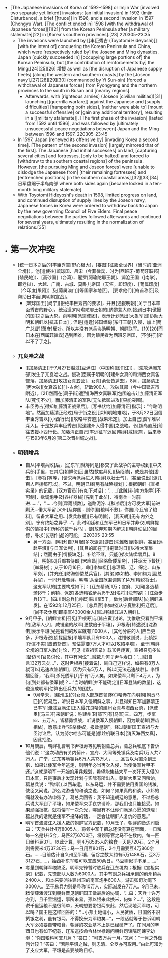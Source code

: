 - [The Japanese invasions of Korea of 1592–1598] or Imjin War [involved two separate yet linked] invasions: [an initial invasion] in 1592 (Imjin Disturbance), a brief [[truce]] in 1596, and a second invasion in 1597 (Chongyu War). [The conflict ended in] 1598 [with the withdrawal of Japanese forces][1][21] from the Korean Peninsula after [a military stalemate][22] in [Korea's southern provinces].[23] 
220305-23:35
    - The invasions were launched by [[丰臣秀吉 (Toyotomi Hideyoshi)]] [with the intent of] conquering the Korean Peninsula and China, which were [respectively ruled by] the Joseon and Ming dynasties. Japan [quickly succeeded in] [occupying large portions of] the Korean Peninsula, but [the contribution of reinforcements by] the Ming,[24][25][26] 增援 as well as [the disruption of Japanese supply fleets] [along the western and southern coasts] by the [Joseon navy],[27][28][29][30] (commanded by Yi Sun-sin) [forced a withdrawal of Japanese forces] from Pyongyang and the northern provinces to the south in Busan and [nearby regions]. 
        - Afterwards, with [righteous armies] (Joseon [civilian militias])[31] launching [[guerrilla warfare]] against the Japanese and [supply difficulties] [hampering both sides], [neither were able to] [mount a successful offensive] or [gain any additional territory], resulting in a [[military stalemate]]. [The first phase of the invasion] [lasted from 1592 until 1596], and was followed by [ultimately unsuccessful peace negotiations between] Japan and the Ming between 1596 and 1597.
220305-23:45
    - In 1597, Japan [renewed its offensive by] [invading Korea a second time]. [The pattern of the second invasion] [largely mirrored that of the first]. The Japanese [had initial successes] on land, [capturing several cities] and fortresses, [only to be halted] and forced to [withdraw to the southern coastal regions] of the peninsula. However, [the pursuing Ming and Joseon forces] were [unable to dislodge the Japanese from] [their remaining fortresses] and [entrenched positions] [in the southern coastal areas],[32][33][34] 日军盘踞于半岛南部 where both sides again [became locked in a ten-month long military stalemate].
    - With Toyotomi Hideyoshi's death in 1598, limited progress on land, and continued disruption of supply lines by the Joseon navy, Japanese forces in Korea were ordered to withdraw back to Japan by the new governing Council of Five Elders. Final peace negotiations between the parties followed afterwards and continued for several years, ultimately resulting in the normalization of relations.[35]
- # 第一次冲突
    - [统一日本之后的]丰臣秀吉[野心极大]，[妄图][征服全世界]（当时的[亚洲全境]）。他[遣使往]琉球国、吕宋（今菲律宾，时为[西班牙-葡萄牙联邦][殖民地]）、[高砂国]（台湾）、暹罗[阿瑜陀耶王朝]、澜沧王国（[南掌]，即老挝）、大越、广南、占城、莫卧儿帝国（天竺，即印度）、[葡属印度]（今印度[果阿]）及[葡属澳门][等国家和地区]，[要求他们][俯首称臣]及帮助日本而[向明朝宣战]。
        - [琉球国王][尚宁][拒绝丰臣秀吉的要求]，并且[通报明朝][关于日本丰臣秀吉的野心]。统治暹罗阿瑜陀耶王朝的[纳黎萱大帝]接到日本[傲慢的国书]之后大怒，向明朝[派遣使团]，表示计划派出[大象军团]协助大明和朝鲜以[抗击日本]；但是[适逢]邻国缅甸[东吁王朝]入侵，加上[两广总督][萧彦]反对。所以并没有派兵协助明朝、朝鲜联军。[19][20]而日本在[西属菲律宾]遇到困难，因为殖民者为西班牙帝国，[不够打][所以不了了之]。
    - ### 兀良哈之战
        - [[加藤清正]]于7月27日越过[豆满江]（中国称[图们江]），[进攻满洲东部]发生了兀良哈之战。侵攻[臣属于明朝的]建州女真的和海西女真各部落，加藤清正[攻拔女真五营]，女真[余营皆遁去]。8月，加藤清正[再大破][女真酋长][卜占台]，斩敌900人，攻破其部（今中国延吉市附近）。[21]然而在[局子街]遭到[海西女真联军]包围追击让加藤清正军队[死伤不少]，而加藤清正的军队[无法抵御进攻][只能突围]。
        - 丰臣秀吉[得知加藤清正战果后]，[写书状给]加藤清正[指示]：“今略明地”。然而加藤清正经过[局子街之役][深知明地难略]，于8月22日回信丰臣秀吉以[[小西行长]][攻略平安道][战果未定]，加上自己[孤军难以深入]。于是放弃丰臣秀吉[假道建州入侵中国]之战略。令[锅岛直茂]前往支援小西行长。加藤清正自己[率远征军返回]朝鲜[咸镜道]，后来参与1593年6月的[第二次晋州城之战]。
    - ### 明朝增兵
        - 自从[平壤兵败]后，[辽东军]就等同是[移交了此战争的主导权到][中央兵部]手里，在其后[朝鲜使臣]虽然[数度拜见][杨绍勋]，或是其他[游击]、[参将]等等，[请求再派兵进入]朝鲜[以壮士气]，[甚至说出][派几百人声援都可以]。不过，明朝已经[另有战略规划]；根据朝鲜《宣祖实录》的记载，[双方官员][有如下对话]：“……[此贼]非[南方炮手][不可制]，欲调炮手及[各样器械][先到于此矣]，待南兵一时前进……”，“……今则[霖雨频数]，道路泥泞…[秋凉后][方可发大军]前进剿灭…偌大军留[义州]及你国…则你国[粮料不敷]，你国[今且省了粮料]，留备大军之用…[发兵救援][已有明旨]，[我天朝][无有内外之别]，宁有终始之异乎…”。此时明廷和辽东军已知日军并非仅[朝鲜提供的情报中][所称的数千兵马]，便[放弃短期内解决][朝鲜动乱]的目标，寻求[长期作战]的可能。
220305-23:55
            - 另一方面，[明廷]自7月起[多次派遣]游击[沈惟敬]到朝鲜，甚至[远赴平壤][与日军谈判]，[其目的即在于][拖延时日][以待大军集结]；然而由于[情报缺乏]、补给不继，只能[梯次陆续增兵]。8月，明朝以[兵部右侍郎][宋应昌][经略备倭军务]，[并诏天下督抚][举将材]；又于10月16日，命[[李如松]][总理蓟、辽、保定、山东军务]，[并充任][防海御倭总兵官]，[其弟]李如柏、李如梅为[副总兵官]，一同开赴朝鲜。明朝[从全国范围调集了]4万[精锐将士]。这支军队的[主要构成如下]：[辽东精骑]1万；宣府、大同[各选精骑]8千；蓟镇、保定[各选精锐步兵]5千及[名将][沈有容]；[江浙步兵]3千。[四川副总兵][刘铤]率川军5千，做为[后续部队][向朝鲜进发]。在1592年12月25日， [总兵官]李如松[从宁夏胜利归辽后]，[尚不及休息]即率军43000余人[越过鸭绿江进入朝鲜]。
        - 9月甲子，[朝鲜宣祖]召见[尹根寿]与[韩应寅]讨论，沈惟敬只看到平壤的[敌军人少]，咸镜道的敌军[更数倍于平壤]，尹根寿[转述说][沈游击]表示平壤[光是看到的敌军就有]1000人，[其他分驻的人]应当更多，尹根寿说[侦探回报]平壤军队只有900人，沈惟敬则说，此侦探[所言不实][应该斩首]，预估需要7万人才可以[攻陷平壤]。至于[朝鲜全境的日军人数]讨论，可见《宣祖实录》载10月庚寅，宣祖召见多位[备边司]官员讨论，其中有问说“…贼数几何？尹斗寿曰：“…贼[自言]32万云矣…”，这时尹根寿[接着说]，贼自己这样说，如果有8万人就可以[迅速攻陷朝鲜]，因为只有5万人，所以[无法迅速战胜]。李恒福回答，“我军[杀死倭军]几乎有1万人矣，如果倭军只剩下4万人，为何[到处都有倭军]呢？…”当时朝鲜[并不能确定][日军登陆的数量]，这也造成明军[估算出征兵力]的困扰。
            - 9月辛未，[建州卫]的[女真人部族首领]努尔哈赤在向明朝[朝贡马匹]的贸易后，听说日本军入侵朝鲜之事，并且得知日军加藤清正已率军[渡过豆满江]正入侵兀良哈的建州女真与海西女真，[派使臣][马三非]来朝鲜说：称建州卫[部下]有[马军]三、四万，步军四、五万人，皆精勇惯战，听说倭军入侵朝鲜，因为跟朝鲜[唇齿相依]，愿意出兵“征杀倭奴，报效皇朝”。经过朝鲜国王宣祖与大臣讨论后，认为努尔哈赤可能是[想趁机联日本][消灭海西女真]，因此拒绝。
        - 10月庚辰，朝鲜礼曹判书尹根寿等见明朝葛总兵，葛总兵私底下告诉他们说：“这次动员有关内蓟州、宣府、大同等处镇兵及南兵1万人共7万人，广宁、辽东等地镇兵6万人共13万人，……圣旨以为直杀到王京，如果让倭军今年逃走，则明年必当再次入侵，当使倭军片甲不还。”这就是明军一开始的用兵规划，希望能集结大军一次歼灭入侵的日本军，只是事后才发现计划与实际有所出入。朝鲜大臣又问粮饷，葛总兵说：“鸭绿江以西车运，以东马运，并不需要使用贵国的钱粮。使臣又问说，那么沈游击的和谈之说，如何？如果真的和谈，小邦的痛就没有办法申张了。葛总兵回答：我不知道朝廷的意思，不过杨总兵说大军到了平壤，如果倭军束手哀求请降，那我们也只能接受。如果顽强抵抗，就将倭军一次杀光，哪里有不让你们满足心愿的道理！葛总兵的话就是倭军不投降的话，一定会让朝鲜人复仇的意思。”
        - 明军首波渡江入援人数的朝鲜官方记载，10月壬子，朝鲜的备边司启曰：“天兵共计4万8005人，将领中军千把总还没有算在里面，一日粮每一名是1升5合，马匹2万6700匹，将领等官之马不在数内，每一匹日给料豆3升。以此计算，则4万8585人的粮食一天是720石，2个月则需要米4万3730石；马一日用豆801石，2个月需要豆4万860余石。……目前估计自义州至平壤，留谷之数大约有5万1488石，豆3万3127石……，抽西补东军粮可以支应50余日，马豆则似乎不足……。”
        - 考量到朝鲜军粮缺乏，明军先锋暂时驻兵在辽东境内；根据《宣祖实录》纪载，先锋部队人数为6000人，其中有副总兵祖承训的蓟州镇兵2400人，和本来要派往建州卫的南军炮手600人，游击张奇功麾下3000人。至于总兵力则是号称10万人，实际派发在7万人。9月己未，敕使薛潘渡江到朝鲜晋见朝鲜国王做最后的协调，“…曰：天兵十许万方到，且千里馈运，事所未易，预以银来此换米，何如？…”，这段是说千里运粮不是很简单，天朝想要带银两来此，然后现地买军粮，可以吗？国王是这样回答的：“…小邦土地偏小，人民贫瘠，且国俗不识货银之利，虽有银两，不得换米为军粮矣…”，一段话就等于告诉明朝大军必须要自带粮食，朝鲜的农业基本上是已经破产了。在同月的辛酉日也有如下纪载，辽东巡按命令林世禄询问朝鲜司谏院司谏李幼澄：“你国粮料可支几月？”答曰：“可支万兵一月。”又问：“一月之外做何计较？”答曰：“若除平壤之贼，则忠清、全罗亦可取用。”由此可知为了支应大军，平壤是首要战略目标。
